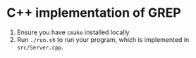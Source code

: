 # C++ implementation of GREP
1. Ensure you have `cmake` installed locally
1. Run `./run.sh` to run your program, which is implemented in
   `src/Server.cpp`.

